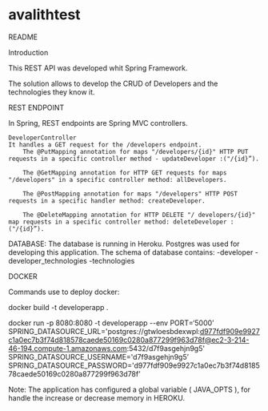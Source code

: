 # avalithtest
README



Introduction

This REST API was developed whit Spring Framework.

The solution allows to develop the CRUD of Developers and the technologies they know it.


REST ENDPOINT 

In Spring, REST endpoints are Spring MVC controllers.

	
	DeveloperController
	It handles a GET request for the /developers endpoint.
		The @PutMapping annotation for maps "/developers/{id}" HTTP PUT requests in a specific controller method - updateDeveloper :("/{id}”).

		The @GetMapping annotation for HTTP GET requests for maps "/developers" in a specific controller method: allDevelopers.

		The @PostMapping annotation for maps "/developers" HTTP POST requests in a specific handler method: createDeveloper.

		The @DeleteMapping annotation for HTTP DELETE "/ developers/{id}" map requests in a specific controller method: deleteDeveloper :("/{id}”).



DATABASE:
The database is running in Heroku. Postgres was used for developing this application.
The schema of database contains:
	-developer
	-developer_technologies 
	-technologies


DOCKER

Commands use to deploy docker:

docker build -t developerapp .

docker run -p 8080:8080 -t developerapp --env PORT=‘5000’ SPRING_DATASOURCE_URL='postgres://gtwloesbdexwpl:d977fdf909e9927c1a0ec7b3f74d818578caede50169c0280a877299f963d78f@ec2-3-214-46-194.compute-1.amazonaws.com:5432/d7f9asgehjn9g5'
SPRING_DATASOURCE_USERNAME='d7f9asgehjn9g5’
SPRING_DATASOURCE_PASSWORD='d977fdf909e9927c1a0ec7b3f74d818578caede50169c0280a877299f963d78f’

Note: The application has configured a global variable ( JAVA_OPTS ), for handle the increase or decrease memory in HEROKU.


